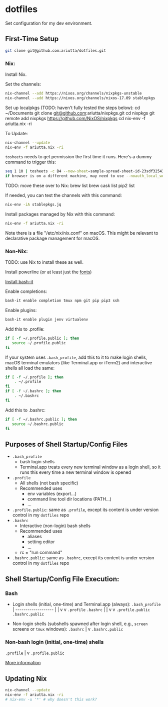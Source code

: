 # dotfiles

Set configuration for my dev environment.

## First-Time Setup

```sh
git clone git@github.com:ariutta/dotfiles.git
```

### Nix:
Install Nix.

Set the channels:
```sh
nix-channel --add https://nixos.org/channels/nixpkgs-unstable
nix-channel --add https://nixos.org/channels/nixos-17.09 stablepkgs
```

Set up localpkgs (TODO: haven't fully tested the steps below):
cd ~/Documents
git clone git@github.com:ariutta/nixpkgs.git
cd nixpkgs
git remote add nixpkgs https://github.com/NixOS/nixpkgs
cd
nix-env -f ariutta.nix -ri

To Update:
```sh
nix-channel --update
nix-env -f ariutta.nix -ri
```

`tosheets` needs to get permission the first time it runs.
Here's a dummy command to trigger this:
```sh
seq 1 10 | tosheets -c B4 --new-sheet=sample-spread-sheet-id-23sdf32543fs
if browser is on a different machine, may need to use --noauth_local_webserver
```

TODO: move these over to Nix:
brew list
brew cask list
pip2 list


If needed, you can test the channels with this command:
```sh
nix-env -iA stablepkgs.jq 
```

Install packages managed by Nix with this command:
```sh
nix-env -f ariutta.nix -ri
```

Note there is a file "/etc/nix/nix.conf" on macOS. This might be relevant to declarative package management for macOS.

### Non-Nix:
TODO: use Nix to install these as well.

Install powerline (or at least just the [fonts](https://github.com/powerline/fonts))

[Install bash-it](https://github.com/Bash-it/bash-it#install)

Enable completions:
```sh
bash-it enable completion tmux npm git pip pip3 ssh
```

Enable plugins:
```sh
bash-it enable plugin jenv virtualenv
```

Add this to .profile:
```sh
if [ -f ~/.profile.public ]; then
   source ~/.profile.public
fi
```

If your system uses `.bash_profile`, add this to it to make login shells, macOS terminal emulators (like Terminal.app or iTerm2) and interactive shells all load the same:
```sh
if [ -f ~/.profile ]; then
	. ~/.profile
fi
if [ -f ~/.bashrc ]; then
	. ~/.bashrc
fi
```

Add this to .bashrc: 
```sh
if [ -f ~/.bashrc.public ]; then
   source ~/.bashrc.public
fi
```

## Purposes of Shell Startup/Config Files
* `.bash_profile`
    * bash login shells
    * Terminal.app treats every new terminal window as a login shell, so it runs this every time a new terminal window is opened
* `.profile`
    * All shells (not bash specific)
    * Recommended uses
      * env variables (export...)
      * command line tool dir locations (PATH...)
      * …
* `.profile.public`: same as `.profile`, except its content is under version control in my `dotfiles` repo
* `.bashrc`
    * Interactive (non-login) bash shells
    * Recommended uses
      * aliases
      * setting editor
      * …
    * rc = "run command"
* `.bashrc.public`: same as `.bashrc`, except its content is under version control in my `dotfiles` repo

## Shell Startup/Config File Execution:
### Bash
* Login shells (initial, one-time) and Terminal.app (always):
          `.bash_profile`
                 |
        -------------------
        |                 |
        v                 v
   `.profile`         `.bashrc`
        |                 |
        v                 v
`.profile.public`  `.bashrc.public`

* Non-login shells (subshells spawned after login shell, e.g., `screen` screens or `tmux` windows):
   `.bashrc`
       |
       v
`.bashrc.public`              

### Non-bash login (initial, one-time) shells
   `.profile`
        |
        v
`.profile.public`

[More information](https://serverfault.com/questions/261802/what-are-the-functional-differences-between-profile-bash-profile-and-bashrc)

## Updating Nix

```sh
nix-channel --update
nix-env -f ariutta.nix -ri
# nix-env -u '*' # why doesn't this work?
```
